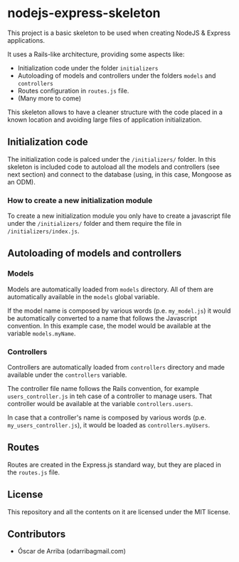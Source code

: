 # nodejs-express-skeleton
This project is a basic skeleton to be used when creating NodeJS & Express applications.

It uses a Rails-like architecture, providing some aspects like:
* Initialization code under the folder `initializers`
* Autoloading of models and controllers under the folders `models` and `controllers`
* Routes configuration in `routes.js` file.
* (Many more to come)

This skeleton allows to have a cleaner structure with the code placed in a known location and avoiding large files of application initialization.

## Initialization code
The initialization code is palced under the `/initializers/` folder. In this skeleton is included code to autoload all the models and controllers (see next section) and connect to the database (using, in this case, Mongoose as an ODM).

### How to create a new initialization module
To create a new initialization module you only have to create a javascript file under the `/initializers/` folder and them require the file in `/initializers/index.js`.

## Autoloading of models and controllers

### Models
Models are automatically loaded from `models` directory. All of them are automatically available in the `models` global variable.

If the model name is composed by various words (p.e. `my_model.js`) it would be automatically converted to a name that follows the Javascript convention. In this example case, the model would be available at the variable `models.myName`.

### Controllers
Controllers are automatically loaded from `controllers` directory and made available under the `controllers` variable.

The controller file name follows the Rails convention, for example `users_controller.js` in teh case of a controller to manage users. That controller would be available at the variable `controllers.users`.

In case that a controller's name is composed by various words (p.e. `my_users_controller.js`), it would be loaded as `controllers.myUsers`.

## Routes
Routes are created in the Express.js standard way, but they are placed in the `routes.js` file.

## License
This repository and all the contents on it are licensed under the MIT license.

## Contributors

* Óscar de Arriba (odarriba<at>gmail.com)
